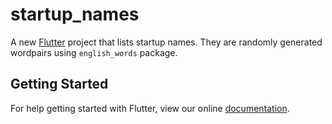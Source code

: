 # startup_names

A new [Flutter](https://flutter.io/) project that lists startup names. They are randomly generated wordpairs using `english_words` package.

## Getting Started

For help getting started with Flutter, view our online
[documentation](https://flutter.io/).
